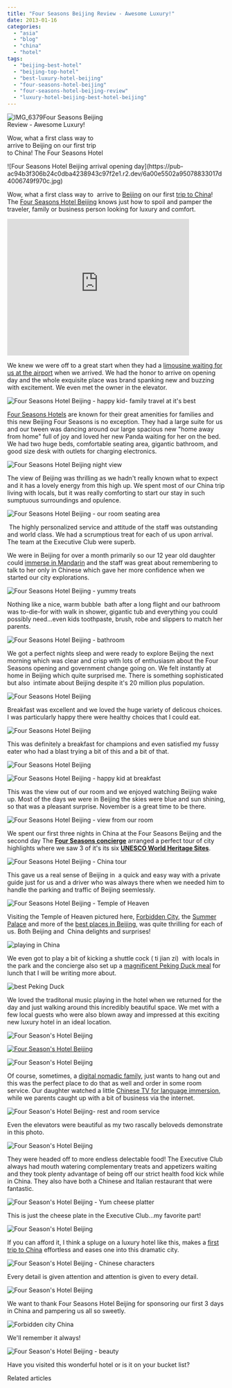 ```yaml
---
title: "Four Seasons Beijing Review - Awesome Luxury!"
date: 2013-01-16
categories: 
  - "asia"
  - "blog"
  - "china"
  - "hotel"
tags: 
  - "beijing-best-hotel"
  - "beijing-top-hotel"
  - "best-luxury-hotel-beijing"
  - "four-seasons-hotel-beijing"
  - "four-seasons-hotel-beijing-review"
  - "luxury-hotel-beijing-best-hotel-beijing"
---
```


![IMG_6379](https://pub-ac94b3f306b24c0dba4238943c97f2e1.r2.dev/6a00e5502a95078833017c35d78906970b.jpg)Four Seasons Beijing  
Review - Awesome Luxury!  
  
Wow, what a first class way to  
arrive to Beijing on our first trip  
to China! The Four Seasons Hotel

<!--more--> ![Four Seasons Hotel Beijing arrival opening day](https://pub-ac94b3f306b24c0dba4238943c97f2e1.r2.dev/6a00e5502a95078833017d4006749f970c.jpg)  
  
Wow, what a first class way to  arrive to [Beijing](https://pub-ac94b3f306b24c0dba4238943c97f2e1.r2.dev/2012/12/family-travel-beijing-tiananmen-square.html "beijing travel") on our first [trip to China](https://pub-ac94b3f306b24c0dba4238943c97f2e1.r2.dev/2012/11/visiting-china-and-dragons.html "trip to china")! The [Four Seasons Hotel Beijing](http://www.fourseasons.com/beijing/ "four seasons hotel beiing") knows just how to spoil and pamper the traveler, family or business person looking for luxury and comfort.  
  

<iframe frameborder="0" height="315" src="http://www.youtube.com/embed/TaNB9CZJT_I" width="420"></iframe>

  
  
We knew we were off to a great start when they had a [limousine waiting for us at the airport](https://pub-ac94b3f306b24c0dba4238943c97f2e1.r2.dev/2013/01/first-limo-ride-a-teens-arrives-in-style-.html "limousine ride") when we arrived. We had the honor to arrive on opening day and the whole exquisite place was brand spanking new and buzzing with excitement. We even met the owner in the elevator.  

![Four Seasons Hotel Beijing - happy kid- family travel at it's best](https://pub-ac94b3f306b24c0dba4238943c97f2e1.r2.dev/6a00e5502a95078833017d40067fb5970c.jpg)

  
[Four Seasons Hotels](http://www.fourseasons.com/ "four seasons hotels") are known for their great amenities for families and this new Beijing Four Seasons is no exception. They had a large suite for us and our tween was dancing around our large spacious new "home away from home" full of joy and loved her new Panda waiting for her on the bed.  We had two huge beds, comfortable seating area, gigantic bathroom, and good size desk with outlets for charging electronics.  
  
![Four Seasons Hotel Beijing night view](https://pub-ac94b3f306b24c0dba4238943c97f2e1.r2.dev/6a00e5502a95078833017c35d79d1d970b.jpg)  
  
The view of Beijing was thrilling as we hadn't really known what to expect and it has a lovely energy from this high up. We spent most of our China trip living with locals, but it was really comforting to start our stay in such sumptuous surroundings and opulence.  
  
![Four Seasons Hotel Beijing - our room seating area](https://pub-ac94b3f306b24c0dba4238943c97f2e1.r2.dev/6a00e5502a95078833017d40068936970c.jpg)  
  
 The highly personalized service and attitude of the staff was outstanding and world class. We had a scrumptious treat for each of us upon arrival. The team at the Executive Club were superb.  
  
We were in Beijing for over a month primarily so our 12 year old daughter could [immerse in Mandarin](https://pub-ac94b3f306b24c0dba4238943c97f2e1.r2.dev/2012/11/mandarin-immersion-in-china.html "immerse in Mandarin in China") and the staff was great about remembering to talk to her only in Chinese which gave her more confidence when we started our city explorations.  
  
![Four Seasons Hotel Beijing - yummy treats](https://pub-ac94b3f306b24c0dba4238943c97f2e1.r2.dev/6a00e5502a95078833017c35d7abfb970b.jpg)  
  
Nothing like a nice, warm bubble  bath after a long flight and our bathroom was to-die-for with walk in shower, gigantic tub and everything you could possibly need...even kids toothpaste, brush, robe and slippers to match her parents.  
  
![Four Seasons Hotel Beijing - bathroom](https://pub-ac94b3f306b24c0dba4238943c97f2e1.r2.dev/6a00e5502a95078833017ee77b148e970d.jpg)  
  
We got a perfect nights sleep and were ready to explore Beijing the next morning which was clear and crisp with lots of enthusiasm about the Four Seasons opening and government change going on. We felt instantly at home in Beijing which quite surprised me. There is something sophisticated but also  intimate about Beijing despite it's 20 million plus population.

![Four Seasons Hotel Beijing ](https://pub-ac94b3f306b24c0dba4238943c97f2e1.r2.dev/6a00e5502a95078833017c35d791a1970b.jpg)  
  
Breakfast was excellent and we loved the huge variety of delicous choices. I was particularly happy there were healthy choices that I could eat.  
  
![Four Seasons Hotel Beijing ](https://pub-ac94b3f306b24c0dba4238943c97f2e1.r2.dev/6a00e5502a95078833017d4006994f970c.jpg)  
  
This was definitely a breakfast for champions and even satisfied my fussy eater who had a blast trying a bit of this and a bit of that.  
  
![Four Seasons Hotel Beijing ](https://pub-ac94b3f306b24c0dba4238943c97f2e1.r2.dev/6a00e5502a95078833017ee77b18b0970d.jpg)  
  
![Four Seasons Hotel Beijing - happy kid at breakfast](https://pub-ac94b3f306b24c0dba4238943c97f2e1.r2.dev/6a00e5502a95078833017c35d7b866970b.jpg)  
  
This was the view out of our room and we enjoyed watching Beijing wake up. Most of the days we were in Beijing the skies were blue and sun shining, so that was a pleasant surprise. November is a great time to be there.  
  
![Four Seasons Hotel Beijing - view from our room](https://pub-ac94b3f306b24c0dba4238943c97f2e1.r2.dev/6a00e5502a95078833017c35d7baad970b.jpg)  
  
We spent our first three nights in China at the Four Seasons Beijing and the second day The **[Four Seasons concierge](http://www.fourseasons.com/beijing/services_and_amenities/family/)** arranged a perfect tour of city highlights where we saw 3 of it's its six **[UNESCO World Heritage Sites](http://whc.unesco.org/en/statesparties/cn)**.  
  
  
![Four Seasons Hotel Beijing - China tour](https://pub-ac94b3f306b24c0dba4238943c97f2e1.r2.dev/6a00e5502a95078833017ee77b2064970d.jpg)  
  
This gave us a real sense of Beijing in  a quick and easy way with a private guide just for us and a driver who was always there when we needed him to handle the parking and traffic of Beijing seemlessly.  
  
![Four Seasons Hotel Beijing - Temple of Heaven](https://pub-ac94b3f306b24c0dba4238943c97f2e1.r2.dev/6a00e5502a95078833017ee77b22f1970d.jpg)  
  
Visiting the Temple of Heaven pictured here, [Forbidden City](https://pub-ac94b3f306b24c0dba4238943c97f2e1.r2.dev/2012/11/forbidden-city-and-beijings-best.html "forbidden city"), the [Summer Palace](https://pub-ac94b3f306b24c0dba4238943c97f2e1.r2.dev/2012/11/-summer-palace-sunset-in-beijing-china.html "summer palace") and more of the [best places in Beijing](https://pub-ac94b3f306b24c0dba4238943c97f2e1.r2.dev/2013/01/best-things-to-do-in-beijing-china-.html "best of beijing"), was quite thrilling for each of us. Both Beijing and  China delights and surprises!  
  
![playing in China](https://pub-ac94b3f306b24c0dba4238943c97f2e1.r2.dev/6a00e5502a95078833017ee77b25e8970d.jpg)  
  
We even got to play a bit of kicking a shuttle cock ( ti jian zi)  with locals in the park and the concierge also set up a [magnificent Peking Duck meal](https://pub-ac94b3f306b24c0dba4238943c97f2e1.r2.dev/2012/11/peking-duck-in-beijing.html "maginficent Peking duck") for lunch that I will be writing more about. 

  
![best Peking Duck](https://pub-ac94b3f306b24c0dba4238943c97f2e1.r2.dev/6a00e5502a95078833017c35d7cb12970b.jpg)  
  
We loved the traditonal music playing in the hotel when we returned for the day and just walking around this incredibly beautiful space. We met with a few local guests who were also blown away and impressed at this exciting new luxury hotel in an ideal location.  
  
![Four Season's Hotel Beijing](https://pub-ac94b3f306b24c0dba4238943c97f2e1.r2.dev/6a00e5502a95078833017d4006bbe6970c.jpg)  
  

[](https://pub-ac94b3f306b24c0dba4238943c97f2e1.r2.dev/6a00e5502a95078833017d4006bbe6970c.jpg)[![Four Season's Hotel Beijing](https://pub-ac94b3f306b24c0dba4238943c97f2e1.r2.dev/2025/09/6a00e5502a95078833017ee77b3753970d.jpg "Four Season's Hotel Beijing")](https://pub-ac94b3f306b24c0dba4238943c97f2e1.r2.dev/6a00e5502a95078833017ee77b3753970d.jpg)  
  
  
![Four Season's Hotel Beijing](https://pub-ac94b3f306b24c0dba4238943c97f2e1.r2.dev/6a00e5502a95078833017c35d7d5ae970b.jpg)  
  
Of course, sometimes, a [digital nomadic family](https://pub-ac94b3f306b24c0dba4238943c97f2e1.r2.dev/2009/04/how-to-travel-the-world-as-a-digital-nomad-family.html "digital nomad family"), just wants to hang out and this was the perfect place to do that as well and order in some room service. Our daughter watched a little [Chinese TV for language immersion](https://pub-ac94b3f306b24c0dba4238943c97f2e1.r2.dev/2012/11/learning-mandarin-in-china-kids-tv-.html "language learning chinese TV"), while we parents caught up with a bit of business via the internet.  
  
![Four Season's Hotel Beijing- rest and room service](https://pub-ac94b3f306b24c0dba4238943c97f2e1.r2.dev/6a00e5502a95078833017c35d7d7b8970b.jpg)  
  
Even the elevators were beautiful as my two rascally beloveds demonstrate in this photo.  
  
![Four Season's Hotel Beijing](https://pub-ac94b3f306b24c0dba4238943c97f2e1.r2.dev/6a00e5502a95078833017ee77b420d970d.jpg)  
  
They were headed off to more endless delectable food! The Executive Club always had mouth watering complementary treats and appetizers waiting and they took plenty advantage of being off our strict health food kick while in China. They also have both a Chinese and Italian restaurant that were fantastic.  
  
![Four Season's Hotel Beijing - Yum cheese platter](https://pub-ac94b3f306b24c0dba4238943c97f2e1.r2.dev/6a00e5502a95078833017ee77b4495970d.jpg)  
  
This is just the cheese plate in the Executive Club...my favorite part!  
  
![Four Season's Hotel Beijing](https://pub-ac94b3f306b24c0dba4238943c97f2e1.r2.dev/6a00e5502a95078833017c35d7e5c0970b.jpg)  
  
If you can afford it, I think a spluge on a luxury hotel like this, makes a [first trip to China](https://pub-ac94b3f306b24c0dba4238943c97f2e1.r2.dev/2012/11/getting-a-tourism-visa-for-china-adventure.html "planning trip to china - getting visa") effortless and eases one into this dramatic city.  
  
![Four Season's Hotel Beijing - Chinese characters](https://pub-ac94b3f306b24c0dba4238943c97f2e1.r2.dev/6a00e5502a95078833017c35d7e858970b.jpg)  
  
Every detail is given attention and attention is given to every detail.  
  
![Four Season's Hotel Beijing](https://pub-ac94b3f306b24c0dba4238943c97f2e1.r2.dev/6a00e5502a95078833017c35d7eb24970b.jpg)  
  
We want to thank Four Seasons Hotel Beijing for sponsoring our first 3 days in China and pampering us all so sweetly.  
  
  
![Forbidden city China](https://pub-ac94b3f306b24c0dba4238943c97f2e1.r2.dev/6a00e5502a95078833017ee77b55f0970d.jpg)  
  
We'll remember it always!  
  
![Four Season's Hotel Beijing - beauty](https://pub-ac94b3f306b24c0dba4238943c97f2e1.r2.dev/6a00e5502a95078833017ee77b3e34970d.jpg)  
  
Have you visited this wonderful hotel or is it on your bucket list?  
  
  
  
  

Related articles


